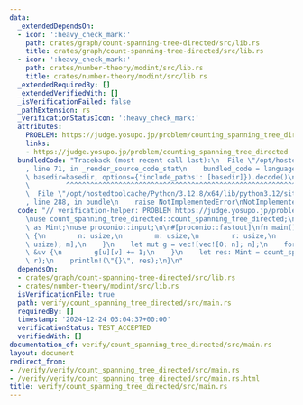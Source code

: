 ```yaml
---
data:
  _extendedDependsOn:
  - icon: ':heavy_check_mark:'
    path: crates/graph/count-spanning-tree-directed/src/lib.rs
    title: crates/graph/count-spanning-tree-directed/src/lib.rs
  - icon: ':heavy_check_mark:'
    path: crates/number-theory/modint/src/lib.rs
    title: crates/number-theory/modint/src/lib.rs
  _extendedRequiredBy: []
  _extendedVerifiedWith: []
  _isVerificationFailed: false
  _pathExtension: rs
  _verificationStatusIcon: ':heavy_check_mark:'
  attributes:
    PROBLEM: https://judge.yosupo.jp/problem/counting_spanning_tree_directed
    links:
    - https://judge.yosupo.jp/problem/counting_spanning_tree_directed
  bundledCode: "Traceback (most recent call last):\n  File \"/opt/hostedtoolcache/Python/3.12.8/x64/lib/python3.12/site-packages/onlinejudge_verify/documentation/build.py\"\
    , line 71, in _render_source_code_stat\n    bundled_code = language.bundle(stat.path,\
    \ basedir=basedir, options={'include_paths': [basedir]}).decode()\n          \
    \         ^^^^^^^^^^^^^^^^^^^^^^^^^^^^^^^^^^^^^^^^^^^^^^^^^^^^^^^^^^^^^^^^^^^^^^^^^^^^^^^^^\n\
    \  File \"/opt/hostedtoolcache/Python/3.12.8/x64/lib/python3.12/site-packages/onlinejudge_verify/languages/rust.py\"\
    , line 288, in bundle\n    raise NotImplementedError\nNotImplementedError\n"
  code: "// verification-helper: PROBLEM https://judge.yosupo.jp/problem/counting_spanning_tree_directed\n\
    \nuse count_spanning_tree_directed::count_spanning_tree_directed;\nuse modint::ModInt998244353\
    \ as Mint;\nuse proconio::input;\n\n#[proconio::fastout]\nfn main() {\n    input!\
    \ {\n        n: usize,\n        m: usize,\n        r: usize,\n        uv: [(usize,\
    \ usize); m],\n    }\n    let mut g = vec![vec![0; n]; n];\n    for &(u, v) in\
    \ &uv {\n        g[u][v] += 1;\n    }\n    let res: Mint = count_spanning_tree_directed(&g,\
    \ r);\n    println!(\"{}\", res);\n}\n"
  dependsOn:
  - crates/graph/count-spanning-tree-directed/src/lib.rs
  - crates/number-theory/modint/src/lib.rs
  isVerificationFile: true
  path: verify/count_spanning_tree_directed/src/main.rs
  requiredBy: []
  timestamp: '2024-12-24 03:04:37+00:00'
  verificationStatus: TEST_ACCEPTED
  verifiedWith: []
documentation_of: verify/count_spanning_tree_directed/src/main.rs
layout: document
redirect_from:
- /verify/verify/count_spanning_tree_directed/src/main.rs
- /verify/verify/count_spanning_tree_directed/src/main.rs.html
title: verify/count_spanning_tree_directed/src/main.rs
---
```


